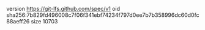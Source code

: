 version https://git-lfs.github.com/spec/v1
oid sha256:7b829fd496008c7f06f341ebf74234f797d0ee7b7b358996dc60d0fc88aeff26
size 10703

